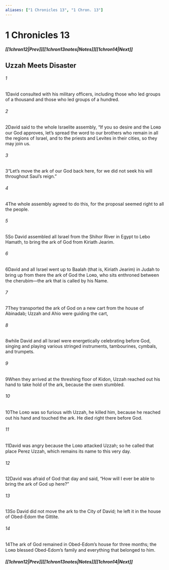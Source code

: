 ```yaml
---
aliases: ["1 Chronicles 13", "1 Chron. 13"]
---
```

# 1 Chronicles 13
##### <span class=arrow-left></span>[[1chron12|Prev]]<span class=navigation-separator></span>[[1chron13notes|Notes]]<span class=navigation-separator></span>[[1chron14|Next]]<span class=arrow-right></span>
## Uzzah Meets Disaster
###### 1
<span class=verse-first>1</span>David consulted with his military officers, including those who led groups of a thousand and those who led groups of a hundred.
###### 2
<span class=verse-body>2</span>David said to the whole Israelite assembly, “If you so desire and the Lᴏʀᴅ our God approves, let’s spread the word to our brothers who remain in all the regions of Israel, and to the priests and Levites in their cities, so they may join us.
###### 3
<span class=verse-body>3</span>“Let’s move the ark of our God back here, for we did not seek his will throughout Saul’s reign.”
###### 4
<span class=verse-body>4</span>The whole assembly agreed to do this, for the proposal seemed right to all the people.
<div class=paragraph-break></div>

###### 5
<span class=verse-first>5</span>So David assembled all Israel from the Shihor River in Egypt to Lebo Hamath, to bring the ark of God from Kiriath Jearim.
###### 6
<span class=verse-body>6</span>David and all Israel went up to Baalah (that is, Kiriath Jearim) in Judah to bring up from there the ark of God the Lᴏʀᴅ, who sits enthroned between the cherubim—the ark that is called by his Name.
###### 7
<span class=verse-body>7</span>They transported the ark of God on a new cart from the house of Abinadab; Uzzah and Ahio were guiding the cart,
###### 8
<span class=verse-body>8</span>while David and all Israel were energetically celebrating before God, singing and playing various stringed instruments, tambourines, cymbals, and trumpets.
<div class=paragraph-break></div>

###### 9
<span class=verse-first>9</span>When they arrived at the threshing floor of Kidon, Uzzah reached out his hand to take hold of the ark, because the oxen stumbled.
###### 10
<span class=verse-body>10</span>The Lᴏʀᴅ was so furious with Uzzah, he killed him, because he reached out his hand and touched the ark. He died right there before God.
###### 11
<span class=verse-body>11</span>David was angry because the Lᴏʀᴅ attacked Uzzah; so he called that place Perez Uzzah, which remains its name to this very day.
###### 12
<span class=verse-body>12</span>David was afraid of God that day and said, “How will I ever be able to bring the ark of God up here?”
###### 13
<span class=verse-body>13</span>So David did not move the ark to the City of David; he left it in the house of Obed-Edom the Gittite.
###### 14
<span class=verse-body>14</span>The ark of God remained in Obed-Edom’s house for three months; the Lᴏʀᴅ blessed Obed-Edom’s family and everything that belonged to him.
##### <span class=arrow-left></span>[[1chron12|Prev]]<span class=navigation-separator></span>[[1chron13notes|Notes]]<span class=navigation-separator></span>[[1chron14|Next]]<span class=arrow-right></span>